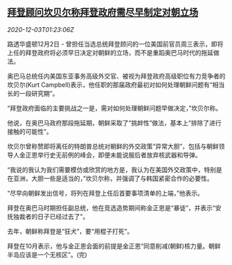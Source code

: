 <!--1606962198000-->
[拜登顾问坎贝尔称拜登政府需尽早制定对朝立场](https://cn.reuters.com/article/us-biden-campbell-north-korea-1203-idCNKBS28D04W)
------

<div><i>2020-12-03T01:23:06Z</i></div><p>路透华盛顿12月2日 - 曾担任当选总统拜登顾问的一位美国前官员周三表示，即将上任的拜登政府将必须早日决定对朝鲜的立场，而不是重蹈奥巴马时代的拖延做法。</p><p>奥巴马总统任内美国东亚事务高级外交官、被视为拜登政府高级职位有力竞争者的坎贝尔(Kurt Campbell)表示，他任职的那届政府最初对如何处理朝鲜问题有“相当长的一段研究期”。</p><p>“拜登政府面临的主要挑战之一是，需对如何处理朝鲜问题早做决定，”坎贝尔称。</p><p>他说，在奥巴马政府那段拖延期，朝鲜采取了“挑衅性”做法，基本上“排除了进行接触的可能性”。</p><p>坎贝尔曾称赞即将离任的特朗普总统对朝鲜的外交政策“异常大胆”，包括与朝鲜领导人金正恩举行史无前例的峰会，即便未能说服后者放弃核武器和导弹。</p><p>“我说的我认为我们需要模仿或欣赏的地方是，我认为在美国外交政策中，特别是在亚洲，大胆一些是适当的，”坎贝尔称，并强调了与韩国紧密合作的必要性。</p><p>“尽早向朝鲜发出信号，将列在拜登上任后首要事项清单的上端，”他表示。</p><p>拜登在奥巴马时期担任副总统，他在竞选造势期间称金正恩是“暴徒”，并表示“安抚独裁者的日子已经过去了”。</p><p>去年，朝鲜称拜登是“狂犬”，要“用棍子打死”。</p><p>拜登在10月表示，他与金正恩会面的前提是金正恩“同意削减(朝鲜)核力量。朝鲜半岛应该是一个无核区”。(完)</p>
